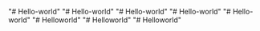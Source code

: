 "# Hello-world" 
"# Hello-world" 
"# Hello-world" 
"# Hello-world" 
"# Hello-world" 
"# Helloworld" 
"# Helloworld" 
"# Helloworld" 

